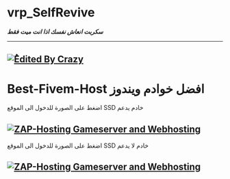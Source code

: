 # vrp_SelfRevive
***سكربت انعاش نفسك اذا انت ميت فقط***

----------------------------------------------------------------------------------------------------------------------------------------
<a href='https://cdn.discordapp.com/attachments/661683389996335169/691314041540575242/unknown.png'><img src="https://cdn.discordapp.com/attachments/661683389996335169/691314041540575242/unknown.png" alt="ُEdited By Crazy"></a>
----------------------------------------------------------------------------------------------------------------------------------------
# Best-Fivem-Host افضل خوادم ويندوز
اضغط على الصورة للدخول الى الموقع  SSD خادم يدعم 

<a href='https://zap-hosting.com/crazyvpsnewssd'><img src="https://zap-cdn.com/interface/_images/banner/gameserver/fivem-affiliate-banner-1006x180.png" alt="ZAP-Hosting Gameserver and Webhosting"></a>
----------------------------------------------------------------------------------------------------------------------------------------
اضغط على الصورة للدخول الى الموقع SSD خادم لا يدعم

<a href='https://zap-hosting.com/crazyvpsnew'><img src="https://zap-cdn.com/interface/_images/banner/gameserver/fivem-affiliate-banner-1006x180.png" alt="ZAP-Hosting Gameserver and Webhosting"></a>
----------------------------------------------------------------------------------------------------------------------------------------

